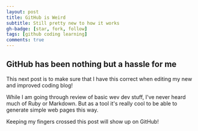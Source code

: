 ```yaml
---
layout: post
title: GitHub is Weird
subtitle: Still pretty new to how it works
gh-badge: [star, fork, follow]
tags: [github coding learning]
comments: true
---
```


## GitHub has been nothing but a hassle for me

This next post is to make sure that I have this correct when editing my new and improved coding blog!

While I am going through review of basic wev dev stuff, I've never heard much of Ruby or Markdown. But as a tool it's really cool to be able to generate simple web pages this way.

Keeping my fingers crossed this post will show up on GitHub!
